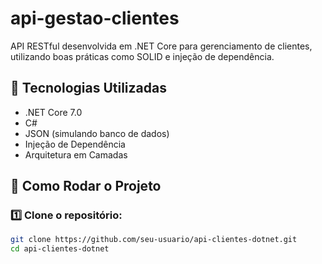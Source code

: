 # api-gestao-clientes

API RESTful desenvolvida em .NET Core para gerenciamento de clientes, utilizando boas práticas como SOLID e injeção de dependência.

## 🚀 Tecnologias Utilizadas
- .NET Core 7.0
- C#
- JSON (simulando banco de dados)
- Injeção de Dependência
- Arquitetura em Camadas

## 🔧 Como Rodar o Projeto

### 1️⃣ Clone o repositório:
```sh
git clone https://github.com/seu-usuario/api-clientes-dotnet.git
cd api-clientes-dotnet
